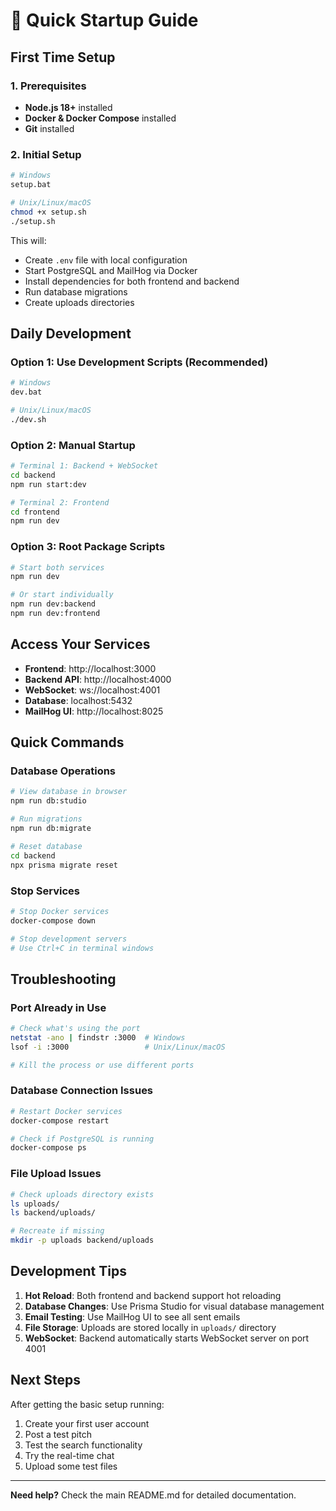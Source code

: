 # 🚀 Quick Startup Guide

## First Time Setup

### 1. Prerequisites
- **Node.js 18+** installed
- **Docker & Docker Compose** installed
- **Git** installed

### 2. Initial Setup
```bash
# Windows
setup.bat

# Unix/Linux/macOS
chmod +x setup.sh
./setup.sh
```

This will:
- Create `.env` file with local configuration
- Start PostgreSQL and MailHog via Docker
- Install dependencies for both frontend and backend
- Run database migrations
- Create uploads directories

## Daily Development

### Option 1: Use Development Scripts (Recommended)
```bash
# Windows
dev.bat

# Unix/Linux/macOS
./dev.sh
```

### Option 2: Manual Startup
```bash
# Terminal 1: Backend + WebSocket
cd backend
npm run start:dev

# Terminal 2: Frontend
cd frontend
npm run dev
```

### Option 3: Root Package Scripts
```bash
# Start both services
npm run dev

# Or start individually
npm run dev:backend
npm run dev:frontend
```

## Access Your Services

- **Frontend**: http://localhost:3000
- **Backend API**: http://localhost:4000
- **WebSocket**: ws://localhost:4001
- **Database**: localhost:5432
- **MailHog UI**: http://localhost:8025

## Quick Commands

### Database Operations
```bash
# View database in browser
npm run db:studio

# Run migrations
npm run db:migrate

# Reset database
cd backend
npx prisma migrate reset
```

### Stop Services
```bash
# Stop Docker services
docker-compose down

# Stop development servers
# Use Ctrl+C in terminal windows
```

## Troubleshooting

### Port Already in Use
```bash
# Check what's using the port
netstat -ano | findstr :3000  # Windows
lsof -i :3000                 # Unix/Linux/macOS

# Kill the process or use different ports
```

### Database Connection Issues
```bash
# Restart Docker services
docker-compose restart

# Check if PostgreSQL is running
docker-compose ps
```

### File Upload Issues
```bash
# Check uploads directory exists
ls uploads/
ls backend/uploads/

# Recreate if missing
mkdir -p uploads backend/uploads
```

## Development Tips

1. **Hot Reload**: Both frontend and backend support hot reloading
2. **Database Changes**: Use Prisma Studio for visual database management
3. **Email Testing**: Use MailHog UI to see all sent emails
4. **File Storage**: Uploads are stored locally in `uploads/` directory
5. **WebSocket**: Backend automatically starts WebSocket server on port 4001

## Next Steps

After getting the basic setup running:
1. Create your first user account
2. Post a test pitch
3. Test the search functionality
4. Try the real-time chat
5. Upload some test files

---

**Need help?** Check the main README.md for detailed documentation.
